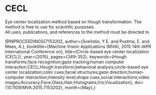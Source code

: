 # CECL
Eye center localization method based on Hough transformation.  The method is free to use for scientific purposes.  
All uses, publications, and references to the method must be directed to 

@INPROCEEDINGS{7153202, 
author={Soelistio, Y.E. and Postma, E. and Maes, A.}, 
booktitle={Machine Vision Applications (MVA), 2015 14th IAPR International Conference on}, 
title={Circle-based eye center localization (CECL)}, 
year={2015}, 
pages={349-352}, 
keywords={Hough transforms;face recognition;gaze tracking;human computer interaction;CECL;Hough transform;behavioral analysis;circle-based eye center localization;color cues;facial structures;gaze direction;human-computer interaction;intensity level;shape cues;social interactions;video images;Accuracy;Face;Glass;Hair;Histograms;Iris;Visualization}, 
doi={10.1109/MVA.2015.7153202}, 
month={May},}
